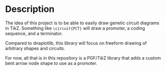 # Description

The idea of this project is to be able to easily draw genetic circuit diagrams in Ti*k*Z. Something like `\circuit{PCT}` will draw a promoter, a coding sequence, and a terminator.

Compared to dnaplotlib, this library will focus on freeform drawing of arbitrary shapes and circuits.

For now, all that is in this repository is a PGF/Ti*k*Z library that adds a custom bent arrow node shape to use as a promoter.
